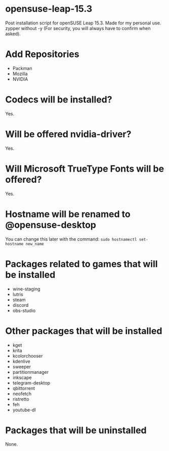 # opensuse-leap-15.3

Post installation script for openSUSE Leap 15.3. Made for my personal use.</br>
zypper without -y (For security, you will always have to confirm when asked).

# Add Repositories
- Packman
- Mozilla
- NVIDIA

# Codecs will be installed?
Yes.

# Will be offered nvidia-driver?
Yes.

# Will Microsoft TrueType Fonts will be offered?
Yes.

# Hostname will be renamed to @opensuse-desktop
You can change this later with the command: `sudo hostnamectl set-hostname new_name`

# Packages related to games that will be installed
- wine-staging
- lutris
- steam
- discord
- obs-studio

# Other packages that will be installed
- kget
- krita
- kcolorchooser
- kdenlive
- sweeper
- partitionmanager
- inkscape
- telegram-desktop
- qbittorrent
- neofetch
- ristretto
- feh
- youtube-dl

# Packages that will be uninstalled
None.
